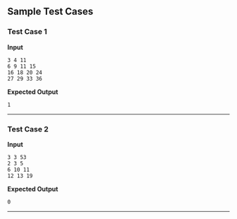 ## Sample Test Cases

### Test Case 1
**Input**
```
3 4 11
6 9 11 15 
16 18 20 24 
27 29 33 36 
```
**Expected Output**
```
1
```

---

### Test Case 2
**Input**
```
3 3 53
2 3 5 
6 10 11 
12 13 19 
```
**Expected Output**
```
0
```

---